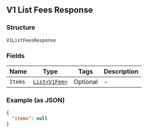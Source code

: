 ## V1 List Fees Response

### Structure

`V1ListFeesResponse`

### Fields

| Name | Type | Tags | Description |
|  --- | --- | --- | --- |
| `Items` | [`List<V1Fee>`](/doc/models/v1-fee.md) | Optional | - |

### Example (as JSON)

```json
{
  "items": null
}
```


